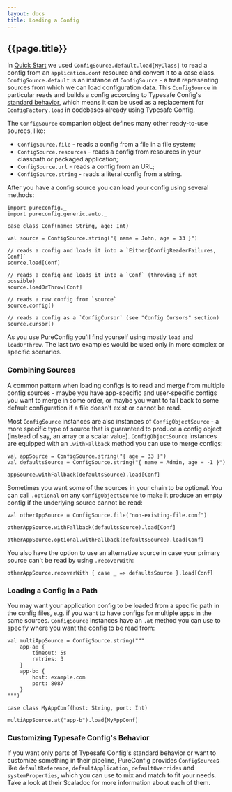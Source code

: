 ```yaml
---
layout: docs
title: Loading a Config
---
```


## {{page.title}}

In [Quick Start](index.html) we used `ConfigSource.default.load[MyClass]` to read a config from an `application.conf`
resource and convert it to a case class. `ConfigSource.default` is an instance of `ConfigSource` - a trait representing
sources from which we can load configuration data. This `ConfigSource` in particular reads and builds a config according
to Typesafe Config's [standard behavior](https://github.com/lightbend/config#standard-behavior), which means it can be
used as a replacement for `ConfigFactory.load` in codebases already using Typesafe Config.

The `ConfigSource` companion object defines many other ready-to-use sources, like:

- `ConfigSource.file` - reads a config from a file in a file system;
- `ConfigSource.resources` - reads a config from resources in your classpath or packaged application;
- `ConfigSource.url` - reads a config from an URL;
- `ConfigSource.string` - reads a literal config from a string.

After you have a config source you can load your config using several methods:

```tut:silent
import pureconfig._
import pureconfig.generic.auto._

case class Conf(name: String, age: Int)

val source = ConfigSource.string("{ name = John, age = 33 }")
```

```tut:book
// reads a config and loads it into a `Either[ConfigReaderFailures, Conf]`
source.load[Conf]

// reads a config and loads it into a `Conf` (throwing if not possible)
source.loadOrThrow[Conf]

// reads a raw config from `source`
source.config()

// reads a config as a `ConfigCursor` (see "Config Cursors" section)
source.cursor()
```

As you use PureConfig you'll find yourself using mostly `load` and `loadOrThrow`. The last two examples would be used
only in more complex or specific scenarios.

### Combining Sources

A common pattern when loading configs is to read and merge from multiple config sources - maybe you have app-specific
and user-specific configs you want to merge in some order, or maybe you want to fall back to some default configuration
if a file doesn't exist or cannot be read.

Most `ConfigSource` instances are also instances of `ConfigObjectSource` - a more specific type of source that is
guaranteed to produce a config object (instead of say, an array or a scalar value). `ConfigObjectSource` instances are
equipped with an `.withFallback` method you can use to merge configs:

```tut:silent
val appSource = ConfigSource.string("{ age = 33 }")
val defaultsSource = ConfigSource.string("{ name = Admin, age = -1 }")
```

```tut:book
appSource.withFallback(defaultsSource).load[Conf]
```

Sometimes you want some of the sources in your chain to be optional. You can call `.optional` on any
`ConfigObjectSource` to make it produce an empty config if the underlying source cannot be read:

```tut:silent
val otherAppSource = ConfigSource.file("non-existing-file.conf")
```

```tut:book
otherAppSource.withFallback(defaultsSource).load[Conf]

otherAppSource.optional.withFallback(defaultsSource).load[Conf]
```

You also have the option to use an alternative source in case your primary source can't be read by using `.recoverWith`:

```tut:book
otherAppSource.recoverWith { case _ => defaultsSource }.load[Conf]
```

### Loading a Config in a Path

You may want your application config to be loaded from a specific path in the config files, e.g. if you want to have
configs for multiple apps in the same sources. `ConfigSource` instances have an `.at` method you can use to specify
where you want the config to be read from:

```tut:silent
val multiAppSource = ConfigSource.string("""
    app-a: {
        timeout: 5s
        retries: 3
    }
    app-b: {
        host: example.com
        port: 8087
    }
""")

case class MyAppConf(host: String, port: Int)
```

```tut:book
multiAppSource.at("app-b").load[MyAppConf]
```

### Customizing Typesafe Config's Behavior

If you want only parts of Typesafe Config's standard behavior or want to customize something in their pipeline,
PureConfig provides `ConfigSource`s like `defaultReference`, `defaultApplication`, `defaultOverrides` and
`systemProperties`, which you can use to mix and match to fit your needs. Take a look at their Scaladoc for more
information about each of them.
